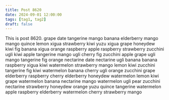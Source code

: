 ```yaml
---
title: Post 8620
date: 2024-09-01 12:00:00
tags: [tag1, tag2]
draft: false
---
```

This is post 8620.
grape
date
tangerine
mango
banana
elderberry
mango
mango
quince
lemon
xigua
strawberry
kiwi
yuzu
xigua
grape
honeydew
kiwi
fig
banana
xigua
orange
raspberry
apple
raspberry
strawberry
zucchini
ugli
kiwi
apple
tangerine
mango
ugli
cherry
fig
zucchini
apple
grape
ugli
mango
tangerine
fig
orange
nectarine
date
nectarine
ugli
banana
banana
raspberry
xigua
kiwi
watermelon
strawberry
mango
lemon
kiwi
zucchini
tangerine
fig
kiwi
watermelon
banana
cherry
ugli
orange
zucchini
grape
elderberry
raspberry
cherry
elderberry
honeydew
watermelon
lemon
kiwi
grape
watermelon
banana
nectarine
mango
watermelon
ugli
pear
zucchini
nectarine
strawberry
honeydew
orange
yuzu
quince
tangerine
watermelon
apple
raspberry
elderberry
watermelon
cherry
strawberry
mango
